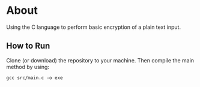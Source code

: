 # About
Using the C language to perform basic encryption of a plain text input.

## How to Run
Clone (or download) the repository to your machine. Then compile the main method by using:
```
gcc src/main.c -o exe
```
